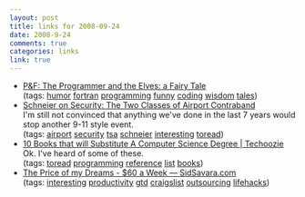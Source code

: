 ```yaml
--- 
layout: post
title: links for 2008-09-24
date: 2008-9-24
comments: true
categories: links
link: true
---
```

<ul class="delicious">
	<li>
<div class="delicious-link"><a href="http://pigsandfishes.com/filks/mikefilk/progelves.html">P&amp;F: The Programmer and the Elves: a Fairy Tale</a></div>
<div class="delicious-tags">(tags: <a href="http://delicious.com/zanshin/humor">humor</a> <a href="http://delicious.com/zanshin/fortran">fortran</a> <a href="http://delicious.com/zanshin/programming">programming</a> <a href="http://delicious.com/zanshin/funny">funny</a> <a href="http://delicious.com/zanshin/coding">coding</a> <a href="http://delicious.com/zanshin/wisdom">wisdom</a> <a href="http://delicious.com/zanshin/tales">tales</a>)</div></li>
	<li>
<div class="delicious-link"><a href="http://www.schneier.com/blog/archives/2008/09/the_two_classes.html">Schneier on Security: The Two Classes of Airport Contraband</a></div>
<div class="delicious-extended">I'm still not convinced that anything we've done in the last 7 years would stop another 9-11 style event.</div>
<div class="delicious-tags">(tags: <a href="http://delicious.com/zanshin/airport">airport</a> <a href="http://delicious.com/zanshin/security">security</a> <a href="http://delicious.com/zanshin/tsa">tsa</a> <a href="http://delicious.com/zanshin/schneier">schneier</a> <a href="http://delicious.com/zanshin/interesting">interesting</a> <a href="http://delicious.com/zanshin/toread">toread</a>)</div></li>
	<li>
<div class="delicious-link"><a href="http://www.techoozie.com/10-books-that-will-substitute-a-computer-science-degree/">10 Books that will Substitute A Computer Science Degree | Techoozie</a></div>
<div class="delicious-extended">Ok.  I've heard of some of these.</div>
<div class="delicious-tags">(tags: <a href="http://delicious.com/zanshin/toread">toread</a> <a href="http://delicious.com/zanshin/programming">programming</a> <a href="http://delicious.com/zanshin/reference">reference</a> <a href="http://delicious.com/zanshin/list">list</a> <a href="http://delicious.com/zanshin/books">books</a>)</div></li>
	<li>
<div class="delicious-link"><a href="http://sidsavara.com/personal-productivity/the-price-of-my-dreams-60-a-week">The Price of my Dreams - $60 a Week — SidSavara.com</a></div>
<div class="delicious-tags">(tags: <a href="http://delicious.com/zanshin/interesting">interesting</a> <a href="http://delicious.com/zanshin/productivity">productivity</a> <a href="http://delicious.com/zanshin/gtd">gtd</a> <a href="http://delicious.com/zanshin/craigslist">craigslist</a> <a href="http://delicious.com/zanshin/outsourcing">outsourcing</a> <a href="http://delicious.com/zanshin/lifehacks">lifehacks</a>)</div></li>
</ul>
